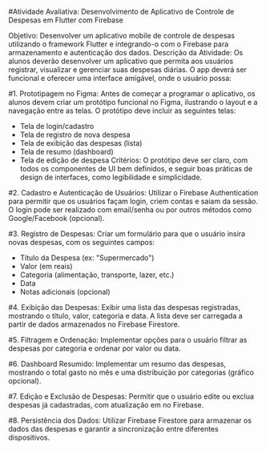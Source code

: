#Atividade Avaliativa: Desenvolvimento de Aplicativo de Controle de Despesas em Flutter com Firebase

Objetivo: Desenvolver um aplicativo mobile de controle de despesas utilizando o framework Flutter e integrando-o com o Firebase para armazenamento e autenticação dos dados.
Descrição da Atividade:
Os alunos deverão desenvolver um aplicativo que permita aos usuários registrar, visualizar e gerenciar suas despesas diárias. O app deverá ser funcional e oferecer uma interface amigável, onde o usuário possa:

#1.	Prototipagem no Figma:
Antes de começar a programar o aplicativo, os alunos devem criar um protótipo funcional no Figma, ilustrando o layout e a navegação entre as telas.
O protótipo deve incluir as seguintes telas:
  - Tela de login/cadastro
  - Tela de registro de nova despesa
  - Tela de exibição das despesas (lista)
  - Tela de resumo (dashboard)
  - Tela de edição de despesa
Critérios: O protótipo deve ser claro, com todos os componentes de UI bem definidos, e seguir boas práticas de design de interfaces, como legibilidade e simplicidade.

#2.	Cadastro e Autenticação de Usuários:
Utilizar o Firebase Authentication para permitir que os usuários façam login, criem contas e saiam da sessão.
O login pode ser realizado com email/senha ou por outros métodos como Google/Facebook (opcional).

#3.	Registro de Despesas:
Criar um formulário para que o usuário insira novas despesas, com os seguintes campos:
  - Título da Despesa (ex: "Supermercado")
  - Valor (em reais)
  - Categoria (alimentação, transporte, lazer, etc.)
  - Data
  - Notas adicionais (opcional)
    
#4.	Exibição das Despesas:
Exibir uma lista das despesas registradas, mostrando o título, valor, categoria e data.
A lista deve ser carregada a partir de dados armazenados no Firebase Firestore.

#5.	Filtragem e Ordenação:
Implementar opções para o usuário filtrar as despesas por categoria e ordenar por valor ou data.

#6.	Dashboard Resumido:
Implementar um resumo das despesas, mostrando o total gasto no mês e uma distribuição por categorias (gráfico opcional).

#7.	Edição e Exclusão de Despesas:
Permitir que o usuário edite ou exclua despesas já cadastradas, com atualização em no Firebase.
 	
#8.	Persistência dos Dados:
Utilizar Firebase Firestore para armazenar os dados das despesas e garantir a sincronização entre diferentes dispositivos.
